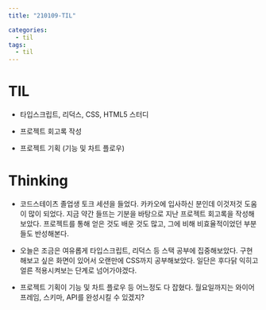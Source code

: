 ```yaml
---
title: "210109-TIL"

categories:
  - til
tags:
  - til
---
```

# TIL
 - 타입스크립트, 리덕스, CSS, HTML5 스터디

 - 프로젝트 회고록 작성

 - 프로젝트 기획 (기능 및 차트 플로우)

 

# Thinking
 - 코드스테이츠 졸업생 토크 세션을 들었다. 카카오에 입사하신 분인데 이것저것 도움이 많이 되었다. 지금 약간 들뜨는 기분을 바탕으로 지난 프로젝트 회고록을 작성해보았다. 프로젝트를 통해 얻은 것도 배운 것도 많고, 그에 비해 비효율적이었던 부분들도 반성해본다.

 - 오늘은 조금은 여유롭게 타입스크립트, 리덕스 등 스택 공부에 집중해보았다. 구현해보고 싶은 화면이 있어서 오랜만에 CSS까지 공부해보았다. 일단은 후다닭 익히고 얼른 적용시켜보는 단계로 넘어가야겠다.

 - 프로젝트 기획이 기능 및 차트 플로우 등 어느정도 다 잡혔다. 월요일까지는 와이어 프레임, 스키마, API를 완성시킬 수 있겠지?